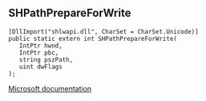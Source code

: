 ## SHPathPrepareForWrite

```
[DllImport("shlwapi.dll", CharSet = CharSet.Unicode)]
public static extern int SHPathPrepareForWrite(
   IntPtr hwnd,
   IntPtr pbc,
   string pszPath,
   uint dwFlags
);
```

[Microsoft documentation](TODO)
